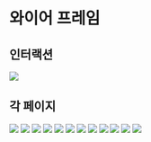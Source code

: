 # 와이어 프레임

## 인터랙션

![](./interaction.png)

## 각 페이지

![](./pages/01_홈.jpg)
![](./pages/02_로그인페이지.jpg)
![](./pages/03_마이페이지.jpg)
![](./pages/04_유저정보_수정_페이지.jpg)
![](./pages/05_유저_상세페이지.jpg)
![](./pages/06_프로젝트_리스트_페이지.jpg)
![](./pages/08_프로젝트_상세페이지.jpg)
![](./pages/09_프로젝트_지원페이지.jpg)
![](./pages/11_프로젝트_관리페이지.jpg)
![](./pages/12_프로젝트_완료_폼_페이지.jpg)
![](./pages/13_프로젝트_관리리스트.jpg)
![](./pages/14_기본레이아웃_복제용.jpg)

